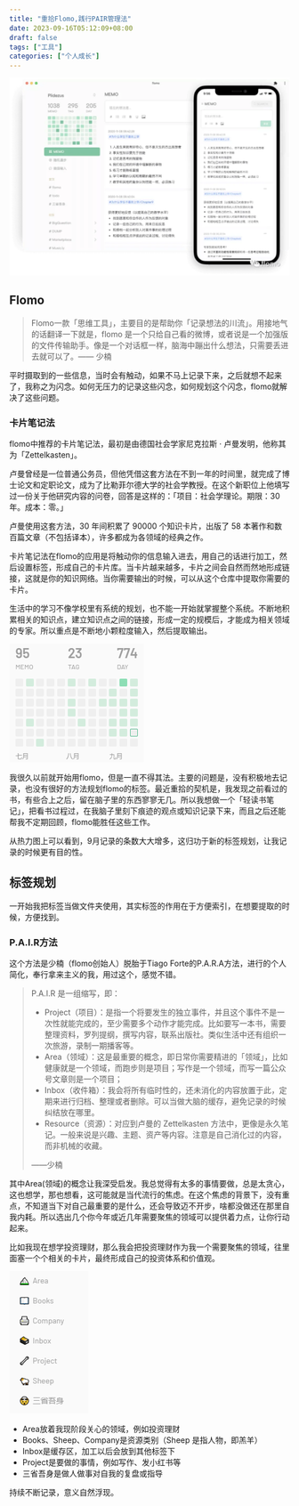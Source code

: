 ```yaml
---
title: "重拾Flomo,践行PAIR管理法"
date: 2023-09-16T05:12:09+08:00
draft: false
tags: ["工具"]
categories: ["个人成长"]
---
```


![img](https://raw.githubusercontent.com/LuisY92/picture/main/image/202309160528989.webp)
<!--more-->

## Flomo

> Flomo一款「思维工具」，主要目的是帮助你「记录想法的川流」。用接地气的话翻译一下就是，flomo 是一个只给自己看的微博，或者说是一个加强版的文件传输助手。像是一个对话框一样，脑海中蹦出什么想法，只需要丢进去就可以了。—— 少楠

平时摄取到的一些信息，当时会有触动，如果不马上记录下来，之后就想不起来了，我称之为闪念。如何无压力的记录这些闪念，如何规划这个闪念，flomo就解决了这些问题。

### 卡片笔记法

flomo中推荐的卡片笔记法，最初是由德国社会学家尼克拉斯 · 卢曼发明，他称其为「Zettelkasten」。

卢曼曾经是一位普通公务员，但他凭借这套方法在不到一年的时间里，就完成了博士论文和定职论文，成为了比勒菲尔德大学的社会学教授。在这个新职位上他填写过一份关于他研究内容的问卷，回答是这样的：「项目：社会学理论。期限：30 年。成本：零。」

卢曼使用这套方法，30 年间积累了 90000 个知识卡片，出版了 58 本著作和数百篇文章（不包括译本），许多都成为各领域的经典之作。

卡片笔记法在flomo的应用是将触动你的信息输入进去，用自己的话进行加工，然后设置标签，形成自己的卡片库。当卡片越来越多，卡片之间会自然而然地形成链接，这就是你的知识网络。当你需要输出的时候，可以从这个仓库中提取你需要的卡片。

生活中的学习不像学校里有系统的规划，也不能一开始就掌握整个系统。不断地积累相关的知识点，建立知识点之间的链接，形成一定的规模后，才能成为相关领域的专家。所以重点是不断地小颗粒度输入，然后提取输出。

![image-20230916060341711](https://raw.githubusercontent.com/LuisY92/picture/main/image/202309160603741.png)

我很久以前就开始用flomo，但是一直不得其法。主要的问题是，没有积极地去记录，也没有很好的方法规划flomo的标签。最近重拾的契机是，我发现之前看过的书，有些合上之后，留在脑子里的东西寥寥无几。所以我想做一个「轻读书笔记」，把看书过程过，在我脑子里刻下痕迹的观点或知识记录下来，而且之后还能帮我不定期回顾，flomo能胜任这些工作。

从热力图上可以看到，9月记录的条数大大增多，这归功于新的标签规划，让我记录的时候更有目的性。

## 标签规划

一开始我把标签当做文件夹使用，其实标签的作用在于方便索引，在想要提取的时候，方便找到。

### P.A.I.R方法

这个方法是少楠（flomo创始人）脱胎于Tiago Forte的P.A.R.A方法，进行的个人简化，奉行拿来主义的我，用过这个，感觉不错。

> P.A.I.R 是一组缩写，即：
>
> - Project（项目）：是指一个将要发生的独立事件，并且这个事件不是一次性就能完成的，至少需要多个动作才能完成。比如要写一本书，需要整理资料，罗列提纲，撰写内容，联系出版社。类似生活中还有组织一次旅游，录制一期播客等。
> - Area（领域）：这是最重要的概念，即日常你需要精进的「领域」，比如健康就是一个领域，而跑步则是项目；写作是一个领域，而写一篇公众号文章则是一个项目；
> - Inbox（收件箱）：我会将所有临时性的，还未消化的内容放置于此，定期来进行归档、整理或者删除。可以当做大脑的缓存，避免记录的时候纠结放在哪里。
> - Resource（资源）：对应到卢曼的 Zettelkasten 方法中，更像是永久笔记。一般来说是兴趣、主题、资产等内容。注意是自己消化过的内容，而非机械的收藏。
>
> ——少楠

其中Area(领域)的概念让我深受启发。我总觉得有太多的事情要做，总是太贪心，这也想学，那也想看，这可能就是当代流行的焦虑。在这个焦虑的背景下，没有重点，不知道当下对自己最重要的是什么，还会导致迈不开步，啥都没做还在那里自我内耗。所以选出几个你今年或近几年需要聚焦的领域可以提供着力点，让你行动起来。

比如我现在想学投资理财，那么我会把投资理财作为我一个需要聚焦的领域，往里面塞一个个相关的卡片，最终形成自己的投资体系和价值观。

![image-20230916061858518](https://raw.githubusercontent.com/LuisY92/picture/main/image/202309160618547.png)

- Area放着我现阶段关心的领域，例如投资理财
- Books、Sheep、Company是资源类别（Sheep 是指人物，即羔羊）
- Inbox是缓存区，加工以后会放到其他标签下
- Project是要做的事情，例如写作、发小红书等
- 三省吾身是做人做事对自我的复盘或指导

持续不断记录，意义自然浮现。
